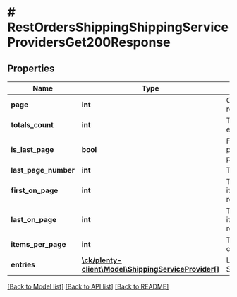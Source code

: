 # # RestOrdersShippingShippingServiceProvidersGet200Response

## Properties

Name | Type | Description | Notes
------------ | ------------- | ------------- | -------------
**page** | **int** | Current page of the response | [optional]
**totals_count** | **int** | The total number of entries in the response | [optional]
**is_last_page** | **bool** | Flag that indicates if the page shown is the last page of the response | [optional]
**last_page_number** | **int** | The last page number | [optional]
**first_on_page** | **int** | The index of the first item of the current page result | [optional]
**last_on_page** | **int** | The index of the last item of the current page result | [optional]
**items_per_page** | **int** | The requested amount of items per result page | [optional]
**entries** | [**\ck/plenty-client\Model\ShippingServiceProvider[]**](ShippingServiceProvider.md) | List of ShippingServiceProvider | [optional]

[[Back to Model list]](../../README.md#models) [[Back to API list]](../../README.md#endpoints) [[Back to README]](../../README.md)
